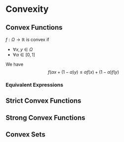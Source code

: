 # Convexity



## Convex Functions

$f: \Omega \to \mathbb R$ is convex if 

- $\forall x, y \in \Omega$
- $\forall \alpha \in [0, 1]$

We have
$$
f(\alpha x + (1-\alpha) y ) \le \alpha f(x) + (1-\alpha)f(y)
$$


### Equivalent Expressions



## Strict Convex Functions



## Strong Convex Functions



## Convex Sets